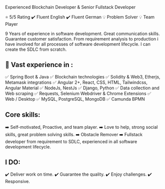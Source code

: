 Experienced Blockchain Developer & Senior Fullstack Developer  

⭐ 5/5 Rating ✔️ Fluent English ✔️ Fluent German 💡 Problem Solver 💡 Team Player

9 Years of experience in software development. Great communication skills. Guarantee customer satisfaction. From requirement analysis to production i have involved for all processes of software development lifecycle. I can create the SDLC from scratch.

🚀 Vast experience in :
---------------------------
✅ Spring Boot & Java
✅ Blockchain technologies
✅ Solidity & Web3, Etherjs, Metamask integrations
✅ Angular 2+, React, CSS, HTML, Tailwindcss, Angular Material
✅ NodeJs, NestJs
✅ Django, Python
✅ Data collection and Web scraping
✅ Requests, Selenium Webdriver & Chrome Extensions
✅ Web / Desktop
✅ MySQL, PostgreSQL, MongoDB
✅ Camunda BPMN


Core skills:
---------------------------
➡️ Self-motivated, Proactive, and team player.
➡️ Love to help, strong social skills, great problem solving skills.
➡️ Obstacle Remover
➡️ Fullstack developer from requirement to SDLC, experienced in all software development lifecycle.

I DO:
---------------------------
✔️ Deliver work on time.
✔️ Guarantee the quality.
✔️ Enjoy challenges.
✔️ Responsive.
